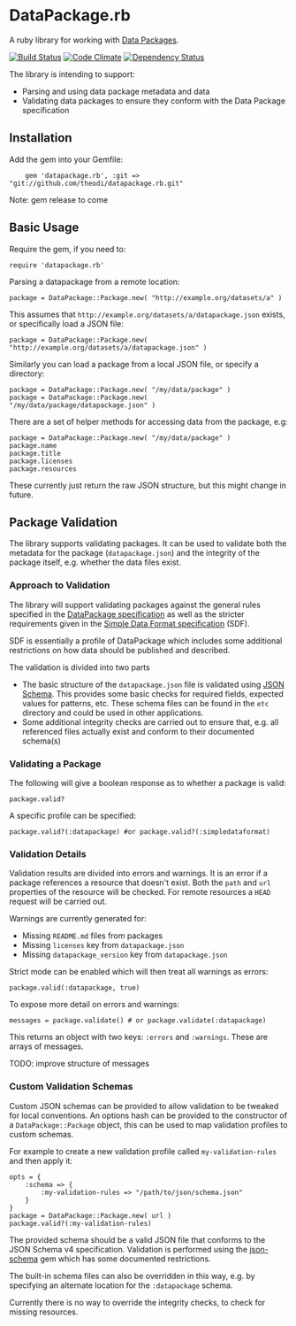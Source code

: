 # DataPackage.rb

A ruby library for working with [Data Packages](http://dataprotocols.org/data-packages/).

[![Build Status](http://jenkins.theodi.org/job/datapackage.rb-master/badge/icon)](http://jenkins.theodi.org/job/datapackage.rb-master/)
[![Code Climate](https://codeclimate.com/github/theodi/datapackage.rb.png)](https://codeclimate.com/github/theodi/datapackage.rb)
[![Dependency Status](https://gemnasium.com/theodi/datapackage.rb.png)](https://gemnasium.com/theodi/datapackage.rb)

The library is intending to support:

* Parsing and using data package metadata and data
* Validating data packages to ensure they conform with the Data Package specification

## Installation

Add the gem into your Gemfile:

        gem 'datapackage.rb', :git => "git://github.com/theodi/datapackage.rb.git"

Note: gem release to come

## Basic Usage

Require the gem, if you need to:

    require 'datapackage.rb'

Parsing a datapackage from a remote location:

    package = DataPackage::Package.new( "http://example.org/datasets/a" )
    
This assumes that `http://example.org/datasets/a/datapackage.json` exists, or specifically load a JSON file:

    package = DataPackage::Package.new( "http://example.org/datasets/a/datapackage.json" )
    
Similarly you can load a package from a local JSON file, or specify a directory:

    package = DataPackage::Package.new( "/my/data/package" )
    package = DataPackage::Package.new( "/my/data/package/datapackage.json" )
    
There are a set of helper methods for accessing data from the package, e.g:

    package = DataPackage::Package.new( "/my/data/package" )
    package.name
    package.title
    package.licenses
    package.resources
    
These currently just return the raw JSON structure, but this might change in future.

## Package Validation

The library supports validating packages. It can be used to validate both the metadata for the package (`datapackage.json`) 
and the integrity of the package itself, e.g. whether the data files exist.

### Approach to Validation

The library will support validating packages against the general rules specified in the 
[DataPackage specification](http://dataprotocols.org/data-packages/) as well as the stricter requirements given in the 
[Simple Data Format specification](http://dataprotocols.org/simple-data-format/) (SDF). 

SDF is essentially a profile of 
DataPackage which includes some additional restrictions on how data should be published and described.

The validation is divided into two parts

* The basic structure of the `datapackage.json` file is validated using [JSON Schema](http://json-schema.org/). This provides 
some basic checks for required fields, expected values for patterns, etc. These schema files can be found in the `etc` directory 
and could be used in other applications.
* Some additional integrity checks are carried out to ensure that, e.g. all referenced files actually exist and conform to their 
documented schema(s)

### Validating a Package

The following will give a boolean response as to whether a package is valid:

    package.valid?
    
A specific profile can be specified:

    package.valid?(:datapackage) #or package.valid?(:simpledataformat)

### Validation Details
    
Validation results are divided into errors and warnings. It is an error if a package references a resource that 
doesn't exist. Both the `path` and `url` properties of the resource will be checked. For remote resources a `HEAD` 
request will be carried out.

Warnings are currently generated for:

* Missing `README.md` files from packages
* Missing `licenses` key from `datapackage.json`
* Missing `datapackage_version` key from `datapackage.json`

Strict mode can be enabled which will then treat all warnings as errors:

    package.valid(:datapackage, true)         

To expose more detail on errors and warnings:

    messages = package.validate() # or package.validate(:datapackage)

This returns an object with two keys: `:errors` and `:warnings`. These are arrays of messages.

TODO: improve structure of messages

### Custom Validation Schemas

Custom JSON schemas can be provided to allow validation to be tweaked for local conventions. An options hash can be 
provided to the constructor of a `DataPackage::Package` object, this can be used to map validation profiles to custom 
schemas.

For example to create a new validation profile called `my-validation-rules` and then apply it:

    opts = {
        :schema => {
            :my-validation-rules => "/path/to/json/schema.json"
        }
    }
    package = DataPackage::Package.new( url )
    package.valid?(:my-validation-rules)

The provided schema should be a valid JSON file that conforms to the JSON Schema v4 specification. Validation is performed using the [json-schema](https://github.com/hoxworth/json-schema) gem 
which has some documented restrictions.
     
The built-in schema files can also be overridden in this way, e.g. by specifying an alternate location for the `:datapackage` schema.

Currently there is no way to override the integrity checks, to check for missing resources.
